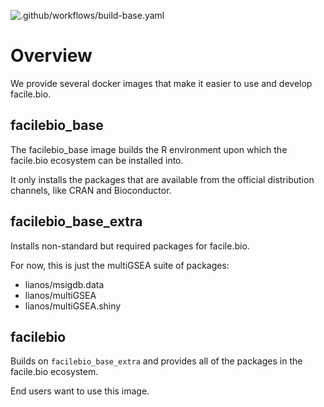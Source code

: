 ![.github/workflows/build-base.yaml](https://github.com/facilebio/dockerhub/workflows/.github/workflows/build-base.yaml/badge.svg)

# Overview

We provide several docker images that make it easier to use and develop
facile.bio.

## facilebio_base

The facilebio_base image builds the R environment upon which the facile.bio
ecosystem can be installed into.

It only installs the packages that are available from the official distribution
channels, like CRAN and Bioconductor.

## facilebio_base_extra

Installs non-standard but required packages for facile.bio.

For now, this is just the multiGSEA suite of packages:

* lianos/msigdb.data
* lianos/multiGSEA
* lianos/multiGSEA.shiny

## facilebio

Builds on `facilebio_base_extra` and provides all of the packages in the
facile.bio ecosystem.

End users want to use this image.
